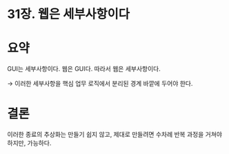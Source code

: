 # 31장. 웹은 세부사항이다

# 요약

GUI는 세부사항이다. 웹은 GUI다. 따라서 웹은 세부사항이다. 

→ 이러한 세부사항을 핵심 업무 로직에서 분리된 경계 바깥에 두어야 한다.

# 결론

이러한 종료의 추상화는 만들기 쉽지 않고, 제대로 만들려면 수차례 반복 과정을 거쳐야 하지만, 가능하다.